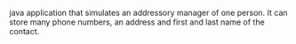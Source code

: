 java application that simulates an addressory manager of one person.
It can store many phone numbers, an address and first and last name of the contact.